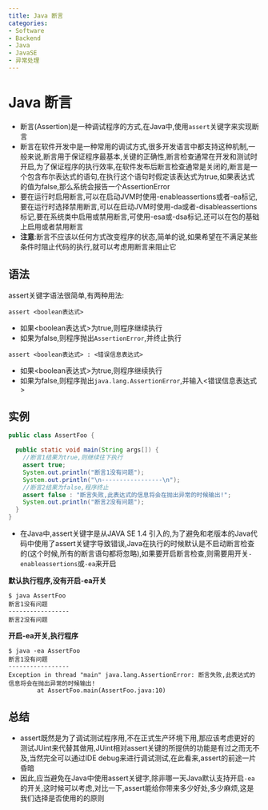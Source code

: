 ```yaml
---
title: Java 断言
categories:
- Software
- Backend
- Java
- JavaSE
- 异常处理
---
```

# Java 断言

- 断言(Assertion)是一种调试程序的方式,在Java中,使用`assert`关键字来实现断言
- 断言在软件开发中是一种常用的调试方式,很多开发语言中都支持这种机制,一般来说,断言用于保证程序最基本,关键的正确性,断言检查通常在开发和测试时开启,为了保证程序的执行效率,在软件发布后断言检查通常是关闭的,断言是一个包含布尔表达式的语句,在执行这个语句时假定该表达式为true,如果表达式的值为false,那么系统会报告一个AssertionError
- 要在运行时启用断言,可以在启动JVM时使用-enableassertions或者-ea标记,要在运行时选择禁用断言,可以在启动JVM时使用-da或者-disableassertions标记,要在系统类中启用或禁用断言,可使用-esa或-dsa标记,还可以在包的基础上启用或者禁用断言
- **注意**:断言不应该以任何方式改变程序的状态,简单的说,如果希望在不满足某些条件时阻止代码的执行,就可以考虑用断言来阻止它

## 语法

 assert关键字语法很简单,有两种用法:

```
assert <boolean表达式>
```

- 如果<boolean表达式>为true,则程序继续执行
- 如果为false,则程序抛出`AssertionError`,并终止执行

```
assert <boolean表达式> : <错误信息表达式>
```

- 如果<boolean表达式>为true,则程序继续执行
- 如果为false,则程序抛出`java.lang.AssertionError`,并输入<错误信息表达式>

## 实例

```java
public class AssertFoo {

  public static void main(String args[]) {
    //断言1结果为true,则继续往下执行
    assert true;
    System.out.println("断言1没有问题");
    System.out.println("\n-----------------\n");
    //断言2结果为false,程序终止
    assert false : "断言失败,此表达式的信息将会在抛出异常的时候输出!";
    System.out.println("断言2没有问题");
  }
}
```

- 在Java中,assert关键字是从JAVA SE 1.4 引入的,为了避免和老版本的Java代码中使用了assert关键字导致错误,Java在执行的时候默认是不启动断言检查的(这个时候,所有的断言语句都将忽略),如果要开启断言检查,则需要用开关`-enableassertions`或`-ea`来开启

**默认执行程序,没有开启-ea开关**

```
$ java AssertFoo
断言1没有问题
-----------------
断言2没有问题
```

**开启-ea开关,执行程序**

```
$ java -ea AssertFoo
断言1没有问题
-----------------
Exception in thread "main" java.lang.AssertionError: 断言失败,此表达式的信息将会在抛出异常的时候输出!
        at AssertFoo.main(AssertFoo.java:10)
```

## 总结

- assert既然是为了调试测试程序用,不在正式生产环境下用,那应该考虑更好的测试JUint来代替其做用,JUint相对assert关键的所提供的功能是有过之而无不及,当然完全可以通过IDE debug来进行调试测试,在此看来,assert的前途一片昏暗
- 因此,应当避免在Java中使用assert关键字,除非哪一天Java默认支持开启`-ea`的开关,这时候可以考虑,对比一下,assert能给你带来多少好处,多少麻烦,这是我们选择是否使用的的原则